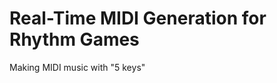 # Real-Time MIDI Generation for Rhythm Games
Making MIDI music with "5 keys"

<!-- Upload our Hompage Image -->
